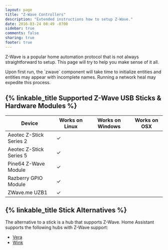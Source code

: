 ```yaml
---
layout: page
title: "Z-Wave Controllers"
description: "Extended instructions how to setup Z-Wave."
date: 2016-03-24 08:49 -0700
sidebar: true
comments: false
sharing: true
footer: true
---
```


Z-Wave is a popular home automation protocol that is not always straightforward to setup. This page will try to help you make sense of it all.

<p class='note'>
Upon first run, the `zwave` component will take time to initialize entities and entities may appear with incomplete names. Running a network heal may expedite this process.
</p>

## {% linkable_title Supported Z-Wave USB Sticks & Hardware Modules %}

| Device                  | Works on Linux | Works on Windows | Works on OSX |
|-------------------------|----------------|------------------|--------------|
| Aeotec Z-Stick Series 2 |   &#10003;     |                  |              |
| Aeotec Z-Stick Series 5 |   &#10003;     |                  |              |
| Pine64 Z-Wave Module    |   &#10003;     |                  |              |
| Razberry GPIO Module    |   &#10003;     |                  |              |
| ZWave.me UZB1           |   &#10003;     |                  |              |

## {% linkable_title Stick Alternatives %}

The alternative to a stick is a hub that supports Z-Wave. Home Assistant supports the following hubs with Z-Wave support:

 - [Vera](/components/vera/)
 - [Wink](/components/wink/)
